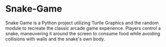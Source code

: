 # Snake-Game
 Snake Game is a Python project utilizing Turtle Graphics and the random module to recreate the classic arcade game experience. Players control a snake, maneuvering it around the screen to consume food while avoiding collisions with walls and the snake's own body. 

